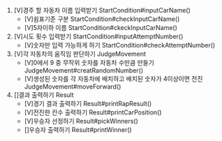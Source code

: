 1. [V]경주 할 자동차 이름 입력받기 StartCondition#inputCarName()
    - [V]쉼표기준 구분 StartCondition#checkInputCarName()
    - [V]5자이하 이름 StartCondition#ckeckInputCarName()
2. [V]시도 횟수 입력받기 StartCondition#inputAttemptNumber()
    - [V]숫자만 입력 가능하게 하기 StartCondition#checkAttemptNumber()
3. [V]각 자동차의 움직임 판단하기 JudgeMovement
    - [V]0에서 9 중 무작위 숫자를 자동차 수만큼 만들기 JudgeMovement#creatRandomNumber()
    - [V]생성된 숫자를 각 자동차에 배치하고 배치된 숫자가 4이상이면 전진 JudgeMovement#moveForward()
4. []결과 출력하기 Result
    - [V]경기 결과 출력하기 Result#printRapResult()
    - [V]전진한 칸수 출력하기 Result#printCarPosition()
    - [V]우승자 선정하기 Result#pickWinners()
    - []우승자 출력하기 Result#printWinner()